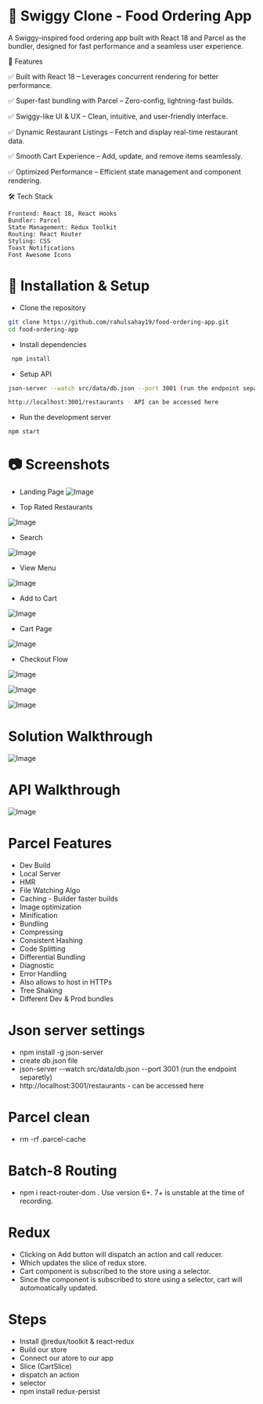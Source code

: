 # 🍔 Swiggy Clone - Food Ordering App

A Swiggy-inspired food ordering app built with React 18 and Parcel as the bundler, designed for fast performance and a seamless user experience.

🚀 Features

✅ Built with React 18 – Leverages concurrent rendering for better performance.

✅ Super-fast bundling with Parcel – Zero-config, lightning-fast builds.

✅ Swiggy-like UI & UX – Clean, intuitive, and user-friendly interface.

✅ Dynamic Restaurant Listings – Fetch and display real-time restaurant data.

✅ Smooth Cart Experience – Add, update, and remove items seamlessly.

✅ Optimized Performance – Efficient state management and component rendering.

🛠️ Tech Stack

    Frontend: React 18, React Hooks
    Bundler: Parcel
    State Management: Redux Toolkit 
    Routing: React Router
    Styling: CSS 
    Toast Notifications
    Font Awesome Icons

# 🔧 Installation & Setup

- Clone the repository

```sh
git clone https://github.com/rahulsahay19/food-ordering-app.git
cd food-ordering-app
```

- Install dependencies

```sh
 npm install
```

- Setup API

```sh
json-server --watch src/data/db.json --port 3001 (run the endpoint separetly)

http://localhost:3001/restaurants - API can be accessed here
```
- Run the development server

```sh
npm start
```
# 📷 Screenshots

- Landing Page
![Image](https://github.com/user-attachments/assets/e321596b-1592-4896-aef1-b23bd6a8a207)

- Top Rated Restaurants

![Image](https://github.com/user-attachments/assets/c904a1b0-ff01-45e8-89d7-0e7947a7c2ea)

- Search

![Image](https://github.com/user-attachments/assets/71aa30b0-188b-4d4a-87ff-947a78c975dd)

- View Menu

![Image](https://github.com/user-attachments/assets/06ea26ad-afcc-485a-9875-bebbfb08df46)


- Add to Cart

![Image](https://github.com/user-attachments/assets/0782b89e-e754-41f8-a6e6-428ae399142f)

- Cart Page

![Image](https://github.com/user-attachments/assets/9137eedc-3564-4abc-9c8d-76e0df3ff97e)

- Checkout Flow

![Image](https://github.com/user-attachments/assets/2a50e58b-50fa-42eb-a7aa-1daab3341cf7)


![Image](https://github.com/user-attachments/assets/644f6261-8584-4d27-b4c4-c3705c98e268)

![Image](https://github.com/user-attachments/assets/c9c9b3be-ccce-4bce-ae2d-352e9febe25b)

# Solution Walkthrough

![Image](https://github.com/user-attachments/assets/7cb8b185-6283-46bb-a8b7-af1028554f49)

# API Walkthrough

![Image](https://github.com/user-attachments/assets/07688daf-1586-49a9-af95-3e2d2c92738e)

# Parcel Features
- Dev Build
- Local Server
- HMR
- File Watching Algo
- Caching - Builder faster builds
- Image optimization
- Minification
- Bundling
- Compressing
- Consistent Hashing
- Code Splitting
- Differential Bundling
- Diagnostic
- Error Handling
- Also allows to host in HTTPs
- Tree Shaking
- Different Dev & Prod bundles

# Json server settings
- npm install -g json-server
- create db.json file
- json-server --watch src/data/db.json --port 3001 (run the endpoint separetly)
- http://localhost:3001/restaurants - can be accessed here

# Parcel clean
- rm -rf .parcel-cache

# Batch-8 Routing
- npm i react-router-dom . Use version 6+. 7+ is unstable at the time of recording.

# Redux
- Clicking on Add button will dispatch an action and call reducer.
- Which updates the slice of redux store.
- Cart component is subscribed to the store using a selector.
- Since the component is subscribed to store using a selector, cart will automoatically updated.

# Steps
- Install @redux/toolkit & react-redux
- Build our store
- Connect our atore to our app
- Slice (CartSlice)
- dispatch an action
- selector
- npm install redux-persist